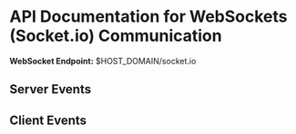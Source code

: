 # API Documentation for WebSockets (Socket.io) Communication

**WebSocket Endpoint:** $HOST_DOMAIN/socket.io

## Server Events

## Client Events
